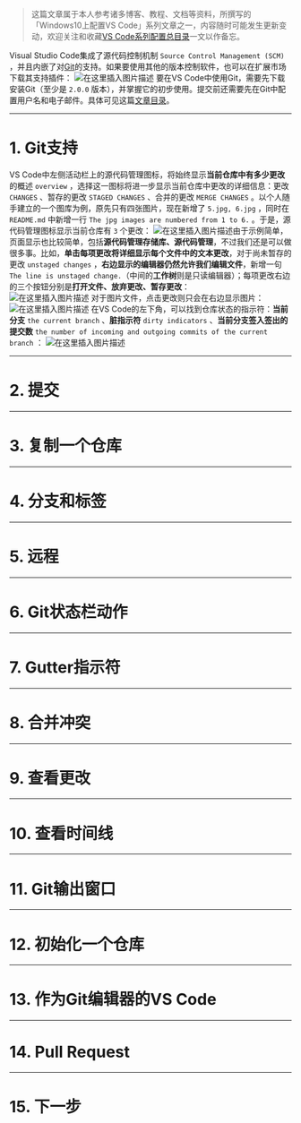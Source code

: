 > 这篇文章属于本人参考诸多博客、教程、文档等资料，所撰写的「Windows10上配置VS Code」系列文章之一，内容随时可能发生更新变动，欢迎关注和收藏[VS Code系列配置总目录](https://memcpy0.blog.csdn.net/article/details/117640795)一文以作备忘。

Visual Studio Code集成了源代码控制机制 `Source Control Management (SCM)` ，并且内嵌了对[Git](https://git-scm.com/)的支持。如果要使用其他的版本控制软件，也可以在扩展市场下载其支持插件：
![在这里插入图片描述](https://img-blog.csdnimg.cn/366d972e734f4671a3290f29a86088f4.png?x-oss-process=image/watermark,type_ZmFuZ3poZW5naGVpdGk,shadow_10,text_aHR0cHM6Ly9ibG9nLmNzZG4ubmV0L215UmVhbGl6YXRpb24=,size_16,color_FFFFFF,t_70)
要在VS Code中使用Git，需要先下载安装Git（至少是 `2.0.0` 版本），并掌握它的初步使用。提交前还需要先在Git中配置用户名和电子邮件。具体可见这篇[文章目录](https://memcpy0.blog.csdn.net/article/details/119684105)。

---
# 1. Git支持
VS Code中左侧活动栏上的源代码管理图标，将始终显示**当前仓库中有多少更改**的概述 `overview` ，选择这一图标将进一步显示当前仓库中更改的详细信息：更改 `CHANGES` 、暂存的更改 `STAGED CHANGES` 、合并的更改 `MERGE CHANGES` 。以个人随手建立的一个图库为例，原先只有四张图片，现在新增了 `5.jpg, 6.jpg` ，同时在 `README.md` 中新增一行 `The jpg images are numbered from 1 to 6.` 。于是，源代码管理图标显示当前仓库有 `3` 个更改：
![在这里插入图片描述](https://img-blog.csdnimg.cn/1ad0ccc9549a46288a399b882f6ff8a9.png?x-oss-process=image/watermark,type_ZmFuZ3poZW5naGVpdGk,shadow_10,text_aHR0cHM6Ly9ibG9nLmNzZG4ubmV0L215UmVhbGl6YXRpb24=,size_16,color_FFFFFF,t_70)由于示例简单，页面显示也比较简单，包括**源代码管理存储库、源代码管理**，不过我们还是可以做很多事。比如，**单击每项更改将详细显示每个文件中的文本更改**，对于尚未暂存的更改 `unstaged changes` ，**右边显示的编辑器仍然允许我们编辑文件**，新增一句 `The line is unstaged change.`（中间的**工作树**则是只读编辑器）；每项更改右边的三个按钮分别是**打开文件、放弃更改、暂存更改**：  
![在这里插入图片描述](https://img-blog.csdnimg.cn/39860d26ed5941969c700adb154c6980.png?x-oss-process=image/watermark,type_ZmFuZ3poZW5naGVpdGk,shadow_10,text_aHR0cHM6Ly9ibG9nLmNzZG4ubmV0L215UmVhbGl6YXRpb24=,size_16,color_FFFFFF,t_70)
对于图片文件，点击更改则只会在右边显示图片：
![在这里插入图片描述](https://img-blog.csdnimg.cn/abf960c89d1e44ceabd74837bee45f8e.png?x-oss-process=image/watermark,type_ZmFuZ3poZW5naGVpdGk,shadow_10,text_aHR0cHM6Ly9ibG9nLmNzZG4ubmV0L215UmVhbGl6YXRpb24=,size_16,color_FFFFFF,t_70)
在VS Code的左下角，可以找到仓库状态的指示符：**当前分支** `the current branch` 、**脏指示符** `dirty indicators` 、**当前分支签入签出的提交数** `the number of incoming and outgoing commits of the current branch` ：
![在这里插入图片描述](https://img-blog.csdnimg.cn/7ecf2bd449184834867ff1d49c0ef746.png?x-oss-process=image/watermark,type_ZmFuZ3poZW5naGVpdGk,shadow_10,text_aHR0cHM6Ly9ibG9nLmNzZG4ubmV0L215UmVhbGl6YXRpb24=,size_16,color_FFFFFF,t_70)

---
# 2. 提交

---
# 3. 复制一个仓库

---
# 4. 分支和标签


---
# 5. 远程


---
# 6. Git状态栏动作


---
# 7. Gutter指示符


---
# 8. 合并冲突

---
# 9. 查看更改

---
# 10. 查看时间线

---
# 11. Git输出窗口

---
# 12. 初始化一个仓库

---
# 13. 作为Git编辑器的VS Code

---
# 14. Pull Request

---
# 15. 下一步


